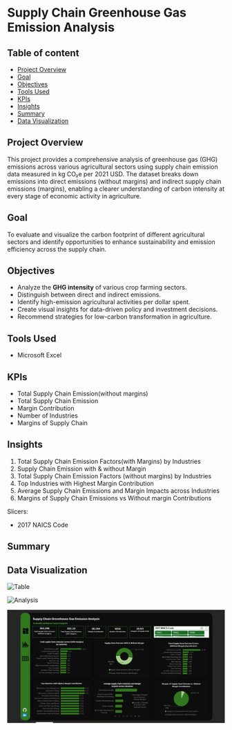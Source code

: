 # Supply Chain Greenhouse Gas Emission Analysis

## Table of content
- [Project Overview](#project-overview)  
- [Goal](#goal)
- [Objectives](#objectives)
- [Tools Used](#tools-used) 
- [KPIs](#kpis)  
- [Insights](#insights)
- [Summary](#summary)
- [Data Visualization](#data-visualization)

## Project Overview
This project provides a comprehensive analysis of greenhouse gas (GHG) emissions across various agricultural sectors using supply chain emission data measured in kg CO₂e per 2021 USD. The dataset breaks down emissions into direct emissions (without margins) and indirect supply chain emissions (margins), enabling a clearer understanding of carbon intensity at every stage of economic activity in agriculture.

## Goal
To evaluate and visualize the carbon footprint of different agricultural sectors and identify opportunities to enhance sustainability and emission efficiency across the supply chain.

## Objectives
- Analyze the **GHG intensity** of various crop farming sectors.
- Distinguish between direct and indirect emissions.
- Identify high-emission agricultural activities per dollar spent.
- Create visual insights for data-driven policy and investment decisions.
- Recommend strategies for low-carbon transformation in agriculture.

## Tools Used
 - Microsoft Excel

 ## KPIs
- Total Supply Chain Emission(without margins)
- Total Supply Chain Emission
- Margin Contribution
- Number of Industries
- Margins of Supply Chain
  
 ## Insights
 1. Total Supply Chain Emission Factors(with Margins) by Industries
 2. Supply Chain Emission with & without Margin
 3. Total Supply Chain Emission Factors (without margins) by Industries
 4. Top Industries with Highest Margin Contribution
 5. Average Supply Chain Emissions and Margin Impacts across Industries
 6. Margins of Supply Chain Emissions vs Without margin Contributions

 Slicers:
 - 2017 NAICS Code

 ## Summary




    
## Data Visualization 
![Table]()

![Analysis]()

![Dashboard](https://github.com/Ola-ykay/Supply-Chain-Greenhouse/blob/main/dashboard-greenhouse.png)



